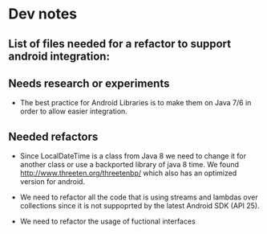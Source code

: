 # Dev notes
## List of files needed for a refactor to support android integration:


## Needs research or experiments
 - The best practice for Android Libraries is to make them on Java 7/6 in order to allow easier integration.


## Needed refactors
 - Since LocalDateTime is a class from Java 8 we need to change it for another class or use a backported library of java 8 time. We found http://www.threeten.org/threetenbp/ which also has an optimized version for android.
 
 - We need to refactor all the code that is using streams and lambdas over collections since it is not suppoprted by the latest Android SDK (API 25).
 
 - We need to refactor the usage of fuctional interfaces

